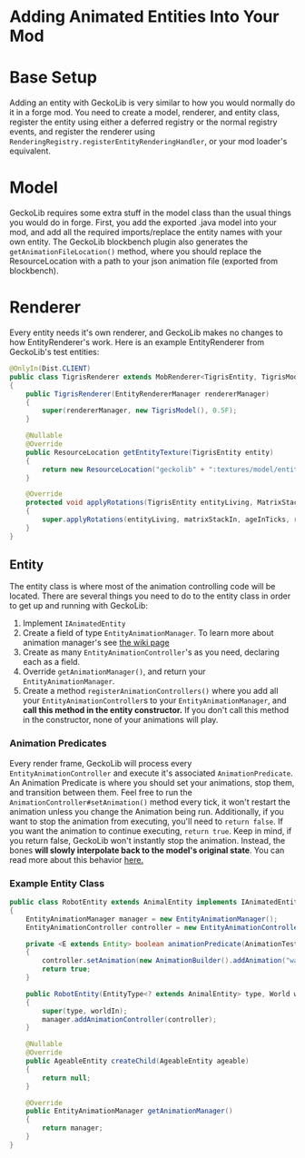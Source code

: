 # Adding Animated Entities Into Your Mod

# Base Setup
Adding an entity with GeckoLib is very similar to how you would normally do it in a forge mod. You need to create a model, renderer, and entity class, register the entity using either a deferred registry or the normal registry events, and register the renderer using `RenderingRegistry.registerEntityRenderingHandler`, or your mod loader's equivalent.

# Model

GeckoLib requires some extra stuff in the model class than the usual things you would do in forge. First, you add the exported .java model into your mod, and add all the required imports/replace the entity names with your own entity. The GeckoLib blockbench plugin also generates the `getAnimationFileLocation()` method, where you should replace the ResourceLocation with a path to your json animation file (exported from blockbench).

# Renderer
Every entity needs it's own renderer, and GeckoLib makes no changes to how EntityRenderer's work. Here is an example EntityRenderer from GeckoLib's test entities:

```java
@OnlyIn(Dist.CLIENT)
public class TigrisRenderer extends MobRenderer<TigrisEntity, TigrisModel>
{
	public TigrisRenderer(EntityRendererManager rendererManager)
	{
		super(rendererManager, new TigrisModel(), 0.5F);
	}

	@Nullable
	@Override
	public ResourceLocation getEntityTexture(TigrisEntity entity)
	{
		return new ResourceLocation("geckolib" + ":textures/model/entity/tigris.png");
	}

	@Override
	protected void applyRotations(TigrisEntity entityLiving, MatrixStack matrixStackIn, float ageInTicks, float rotationYaw, float partialTicks)
	{
		super.applyRotations(entityLiving, matrixStackIn, ageInTicks, rotationYaw, partialTicks);
	}
}
```

## Entity
The entity class is where most of the animation controlling code will be located. There are several things you need to do to the entity class in order to get up and running with GeckoLib:

1. Implement `IAnimatedEntity`
2. Create a field of type `EntityAnimationManager`. To learn more about animation manager's see [the wiki page](https://github.com/bernie-g/geckolib/wiki/Animation-Managers)
3. Create as many `EntityAnimationController`'s as you need, declaring each as a field.
4. Override `getAnimationManager()`, and return your `EntityAnimationManager`.
5. Create a method `registerAnimationControllers()` where you add all your `EntityAnimationController`s to your `EntityAnimationManager`, and **call this method in the entity constructor.** If you don't call this method in the constructor, none of your animations will play.

### Animation Predicates
Every render frame, GeckoLib will process every `EntityAnimationController` and execute it's associated `AnimationPredicate`. An Animation Predicate is where you should set your animations, stop them, and transition between them. Feel free to run the `AnimationController#setAnimation()` method every tick, it won't restart the animation unless you change the Animation being run. Additionally, if you want to stop the animation from executing, you'll need to `return false`. If you want the animation to continue executing, `return true`. Keep in mind, if you return false, GeckoLib won't instantly stop the animation. Instead, the bones **will slowly interpolate back to the model's original state**. You can read more about this behavior [here.](https://github.com/bernie-g/geckolib/wiki/Animation-Managers#changing-reset-speeds)

### Example Entity Class
```java
public class RobotEntity extends AnimalEntity implements IAnimatedEntity
{
	EntityAnimationManager manager = new EntityAnimationManager();
	EntityAnimationController controller = new EntityAnimationController(this, "walkController", 20, this::animationPredicate);

	private <E extends Entity> boolean animationPredicate(AnimationTestEvent<E> event)
	{
		controller.setAnimation(new AnimationBuilder().addAnimation("walk"));
		return true;
	}

	public RobotEntity(EntityType<? extends AnimalEntity> type, World worldIn)
	{
		super(type, worldIn);
		manager.addAnimationController(controller);
	}

	@Nullable
	@Override
	public AgeableEntity createChild(AgeableEntity ageable)
	{
		return null;
	}

	@Override
	public EntityAnimationManager getAnimationManager()
	{
		return manager;
	}
}
```